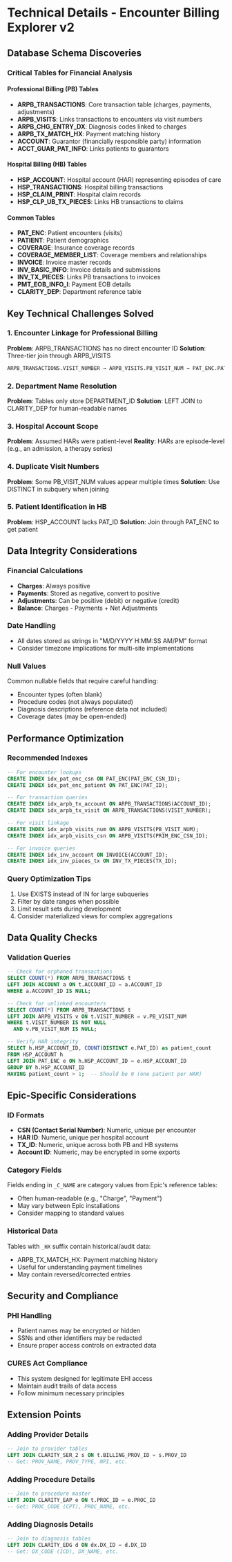 # Technical Details - Encounter Billing Explorer v2

## Database Schema Discoveries

### Critical Tables for Financial Analysis

#### Professional Billing (PB) Tables
- **ARPB_TRANSACTIONS**: Core transaction table (charges, payments, adjustments)
- **ARPB_VISITS**: Links transactions to encounters via visit numbers
- **ARPB_CHG_ENTRY_DX**: Diagnosis codes linked to charges
- **ARPB_TX_MATCH_HX**: Payment matching history
- **ACCOUNT**: Guarantor (financially responsible party) information
- **ACCT_GUAR_PAT_INFO**: Links patients to guarantors

#### Hospital Billing (HB) Tables
- **HSP_ACCOUNT**: Hospital account (HAR) representing episodes of care
- **HSP_TRANSACTIONS**: Hospital billing transactions
- **HSP_CLAIM_PRINT**: Hospital claim records
- **HSP_CLP_UB_TX_PIECES**: Links HB transactions to claims

#### Common Tables
- **PAT_ENC**: Patient encounters (visits)
- **PATIENT**: Patient demographics
- **COVERAGE**: Insurance coverage records
- **COVERAGE_MEMBER_LIST**: Coverage members and relationships
- **INVOICE**: Invoice master records
- **INV_BASIC_INFO**: Invoice details and submissions
- **INV_TX_PIECES**: Links PB transactions to invoices
- **PMT_EOB_INFO_I**: Payment EOB details
- **CLARITY_DEP**: Department reference table

## Key Technical Challenges Solved

### 1. Encounter Linkage for Professional Billing
**Problem**: ARPB_TRANSACTIONS has no direct encounter ID
**Solution**: Three-tier join through ARPB_VISITS
```sql
ARPB_TRANSACTIONS.VISIT_NUMBER → ARPB_VISITS.PB_VISIT_NUM → PAT_ENC.PAT_ENC_CSN_ID
```

### 2. Department Name Resolution
**Problem**: Tables only store DEPARTMENT_ID
**Solution**: LEFT JOIN to CLARITY_DEP for human-readable names

### 3. Hospital Account Scope
**Problem**: Assumed HARs were patient-level
**Reality**: HARs are episode-level (e.g., an admission, a therapy series)

### 4. Duplicate Visit Numbers
**Problem**: Some PB_VISIT_NUM values appear multiple times
**Solution**: Use DISTINCT in subquery when joining

### 5. Patient Identification in HB
**Problem**: HSP_ACCOUNT lacks PAT_ID
**Solution**: Join through PAT_ENC to get patient

## Data Integrity Considerations

### Financial Calculations
- **Charges**: Always positive
- **Payments**: Stored as negative, convert to positive
- **Adjustments**: Can be positive (debit) or negative (credit)
- **Balance**: Charges - Payments + Net Adjustments

### Date Handling
- All dates stored as strings in "M/D/YYYY H:MM:SS AM/PM" format
- Consider timezone implications for multi-site implementations

### Null Values
Common nullable fields that require careful handling:
- Encounter types (often blank)
- Procedure codes (not always populated)
- Diagnosis descriptions (reference data not included)
- Coverage dates (may be open-ended)

## Performance Optimization

### Recommended Indexes
```sql
-- For encounter lookups
CREATE INDEX idx_pat_enc_csn ON PAT_ENC(PAT_ENC_CSN_ID);
CREATE INDEX idx_pat_enc_patient ON PAT_ENC(PAT_ID);

-- For transaction queries
CREATE INDEX idx_arpb_tx_account ON ARPB_TRANSACTIONS(ACCOUNT_ID);
CREATE INDEX idx_arpb_tx_visit ON ARPB_TRANSACTIONS(VISIT_NUMBER);

-- For visit linkage
CREATE INDEX idx_arpb_visits_num ON ARPB_VISITS(PB_VISIT_NUM);
CREATE INDEX idx_arpb_visits_csn ON ARPB_VISITS(PRIM_ENC_CSN_ID);

-- For invoice queries
CREATE INDEX idx_inv_account ON INVOICE(ACCOUNT_ID);
CREATE INDEX idx_inv_pieces_tx ON INV_TX_PIECES(TX_ID);
```

### Query Optimization Tips
1. Use EXISTS instead of IN for large subqueries
2. Filter by date ranges when possible
3. Limit result sets during development
4. Consider materialized views for complex aggregations

## Data Quality Checks

### Validation Queries
```sql
-- Check for orphaned transactions
SELECT COUNT(*) FROM ARPB_TRANSACTIONS t
LEFT JOIN ACCOUNT a ON t.ACCOUNT_ID = a.ACCOUNT_ID
WHERE a.ACCOUNT_ID IS NULL;

-- Check for unlinked encounters
SELECT COUNT(*) FROM ARPB_TRANSACTIONS t
LEFT JOIN ARPB_VISITS v ON t.VISIT_NUMBER = v.PB_VISIT_NUM
WHERE t.VISIT_NUMBER IS NOT NULL 
  AND v.PB_VISIT_NUM IS NULL;

-- Verify HAR integrity
SELECT h.HSP_ACCOUNT_ID, COUNT(DISTINCT e.PAT_ID) as patient_count
FROM HSP_ACCOUNT h
LEFT JOIN PAT_ENC e ON h.HSP_ACCOUNT_ID = e.HSP_ACCOUNT_ID
GROUP BY h.HSP_ACCOUNT_ID
HAVING patient_count > 1;  -- Should be 0 (one patient per HAR)
```

## Epic-Specific Considerations

### ID Formats
- **CSN (Contact Serial Number)**: Numeric, unique per encounter
- **HAR ID**: Numeric, unique per hospital account
- **TX_ID**: Numeric, unique across both PB and HB systems
- **Account ID**: Numeric, may be encrypted in some exports

### Category Fields
Fields ending in `_C_NAME` are category values from Epic's reference tables:
- Often human-readable (e.g., "Charge", "Payment")
- May vary between Epic installations
- Consider mapping to standard values

### Historical Data
Tables with `_HX` suffix contain historical/audit data:
- ARPB_TX_MATCH_HX: Payment matching history
- Useful for understanding payment timelines
- May contain reversed/corrected entries

## Security and Compliance

### PHI Handling
- Patient names may be encrypted or hidden
- SSNs and other identifiers may be redacted
- Ensure proper access controls on extracted data

### CURES Act Compliance
- This system designed for legitimate EHI access
- Maintain audit trails of data access
- Follow minimum necessary principles

## Extension Points

### Adding Provider Details
```sql
-- Join to provider tables
LEFT JOIN CLARITY_SER_2 s ON t.BILLING_PROV_ID = s.PROV_ID
-- Get: PROV_NAME, PROV_TYPE, NPI, etc.
```

### Adding Procedure Details  
```sql
-- Join to procedure master
LEFT JOIN CLARITY_EAP e ON t.PROC_ID = e.PROC_ID
-- Get: PROC_CODE (CPT), PROC_NAME, etc.
```

### Adding Diagnosis Details
```sql
-- Join to diagnosis tables
LEFT JOIN CLARITY_EDG d ON dx.DX_ID = d.DX_ID
-- Get: DX_CODE (ICD), DX_NAME, etc.
```